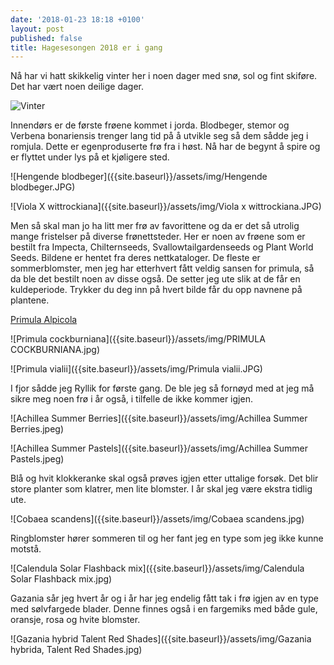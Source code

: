 ```yaml
---
date: '2018-01-23 18:18 +0100'
layout: post
published: false
title: Hagesesongen 2018 er i gang
---
```


Nå har vi hatt skikkelig vinter her i noen dager med snø, sol og fint skiføre. Det har vært noen deilige dager.

![Vinter]({{site.baseurl}}/assets/img/Vinter.JPG)

Innendørs er de første frøene kommet i jorda. Blodbeger, stemor og Verbena bonariensis trenger lang tid på å utvikle seg så dem sådde jeg i romjula. Dette er egenproduserte frø fra i høst. Nå har de begynt å spire og er flyttet under lys på et kjøligere sted. 

![Hengende blodbeger]({{site.baseurl}}/assets/img/Hengende blodbeger.JPG)

![Viola X wittrockiana]({{site.baseurl}}/assets/img/Viola x wittrockiana.JPG)

<!--more-->

Men så skal man jo ha litt mer frø av favorittene og da er det så utrolig mange fristelser på diverse frønettsteder. Her er noen av frøene som er bestilt fra Impecta, Chilternseeds, Svallowtailgardenseeds og Plant World Seeds. Bildene er hentet fra deres nettkataloger. 
De fleste er sommerblomster, men jeg har etterhvert fått veldig sansen for primula, så da ble det bestilt noen av disse også. De setter jeg ute slik at de får en kuldeperiode. 
Trykker du deg inn på hvert bilde får du opp navnene på plantene.

[Primula Alpicola](https://www.plant-world-seeds.com/store/search_for_item?utf8=%E2%9C%93&query=Primula+Alpicola)


![Primula cockburniana]({{site.baseurl}}/assets/img/PRIMULA COCKBURNIANA.jpg)

![Primula vialii]({{site.baseurl}}/assets/img/Primula vialii.JPG)

I fjor sådde jeg Ryllik for første gang. De ble jeg så fornøyd med at jeg må sikre meg noen frø i år også, i tilfelle de ikke kommer igjen.

![Achillea Summer Berries]({{site.baseurl}}/assets/img/Achillea Summer Berries.jpeg)

![Achillea Summer Pastels]({{site.baseurl}}/assets/img/Achillea Summer Pastels.jpeg)

Blå og hvit klokkeranke skal også prøves igjen etter uttalige forsøk. Det blir store planter som klatrer, men lite blomster. I år skal jeg være ekstra tidlig ute. 

![Cobaea scandens]({{site.baseurl}}/assets/img/Cobaea scandens.jpg)

Ringblomster hører sommeren til og her fant jeg en type som jeg ikke kunne motstå. 

![Calendula Solar Flashback mix]({{site.baseurl}}/assets/img/Calendula Solar Flashback mix.jpg)

Gazania sår jeg hvert år og i år har jeg endelig fått tak i frø igjen av en type med sølvfargede blader. Denne finnes også i en fargemiks med både gule, oransje, rosa og hvite blomster.

![Gazania hybrid Talent Red Shades]({{site.baseurl}}/assets/img/Gazania hybrida, Talent Red Shades.jpg)




